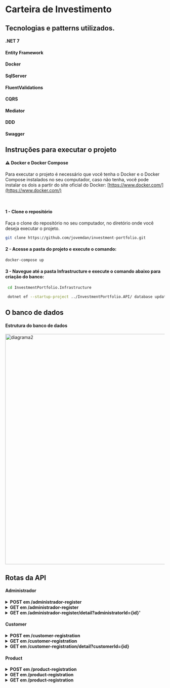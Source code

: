 # Carteira de Investimento

## Tecnologias e patterns utilizados.

#### .NET 7
#### Entity Framework
#### Docker
#### SqlServer
#### FluentValidations
#### CQRS
#### Mediator
#### DDD
#### Swagger


## Instruções para executar o projeto

#### ⚠️ Docker e Docker Compose
  Para executar o projeto é necessário que você tenha o Docker e o Docker Compose instalados no seu computador, caso não tenha, você pode instalar os dois a partir do site oficial do Docker: [https://www.docker.com/](https://www.docker.com/)

<br />

#### 1 - Clone o repositório
  Faça o clone do repositório no seu computador, no diretório onde você deseja executar o projeto.


  ```sh
  git clone https://github.com/jovemdan/investment-portfolio.git
  ```

#### 2 - Acesse a pasta do projeto e execute o comando:
  ```sh
  docker-compose up
  ```

#### 3 - Navegue até a pasta Infrastructure e execute o comando abaixo para criação do banco:
 ```sh
  cd InvestmentPortfolio.Infrastructure
  ```
 ```sh
  dotnet ef --startup-project ../InvestmentPortfolio.API/ database update
  ```

## O banco de dados

<p align="center">
  <h4>Estrutura do banco de dados</h4>
  <img width="726" alt="diagrama2" src="https://github.com/jovemdan/investment-portfolio/assets/25301052/ae50d03d-5514-49a6-8e09-4b9e85b3c02b">
</p>

## Rotas da API

#### Administrador
<details>
  <summary><strong>POST em /administrador-register</><a><strong></summary>

  - Rota para cadastrar um administrador

  ```json
{
  "name": "ADM",
  "email": "adm@gmail.com"
}
  ```
</details>

<details>
  <summary><strong>GET em /administrador-register</><a><strong></summary>

  - Rota para buscar todos os administradores

</details>

<details>
  <summary><strong>GET em /administrador-register/detail?administratorId={id}'</><a><strong></summary>

  - Rota para buscar um administrador por id.

</details>

#### Customer
<details>
  <summary><strong>POST em /customer-registration</><a><strong></summary>

  - Rota para cadastrar um cliente

  ```json
{
  "name": "Danilo",
  "cell_phone": "11984423341",
  "main_email": "danilo@gmail.com"
}
  ```
</details>

<details>
  <summary><strong>GET em /customer-registration</><a><strong></summary>

  - Rota para buscar todos os clientes

</details>

<details>
  <summary><strong>GET em /customer-registration/detail?customerId={id}</><a><strong></summary>

  - Rota para buscar um cliente

</details>


#### Product
<details>
  <summary><strong>POST em /product-registration</><a><strong></summary>

  - Rota para cadastrar um produto

  ```json
{
  "name": "Tesouro Selic",
  "price": 400,
  "due_date": "2024-02-21"
}
  ```
</details>

<details>
  <summary><strong>GET em /product-registration</><a><strong></summary>

  - Rota para buscar todos os produtos
</details>

<details>
  <summary><strong>GET em /product-registration</><a><strong></summary>

  - Rota para buscar um produto
</details>


